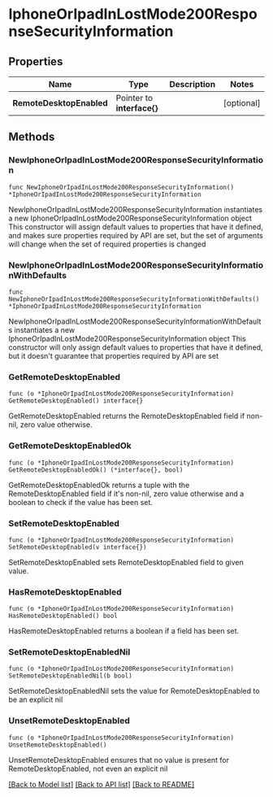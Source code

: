 # IphoneOrIpadInLostMode200ResponseSecurityInformation

## Properties

Name | Type | Description | Notes
------------ | ------------- | ------------- | -------------
**RemoteDesktopEnabled** | Pointer to **interface{}** |  | [optional] 

## Methods

### NewIphoneOrIpadInLostMode200ResponseSecurityInformation

`func NewIphoneOrIpadInLostMode200ResponseSecurityInformation() *IphoneOrIpadInLostMode200ResponseSecurityInformation`

NewIphoneOrIpadInLostMode200ResponseSecurityInformation instantiates a new IphoneOrIpadInLostMode200ResponseSecurityInformation object
This constructor will assign default values to properties that have it defined,
and makes sure properties required by API are set, but the set of arguments
will change when the set of required properties is changed

### NewIphoneOrIpadInLostMode200ResponseSecurityInformationWithDefaults

`func NewIphoneOrIpadInLostMode200ResponseSecurityInformationWithDefaults() *IphoneOrIpadInLostMode200ResponseSecurityInformation`

NewIphoneOrIpadInLostMode200ResponseSecurityInformationWithDefaults instantiates a new IphoneOrIpadInLostMode200ResponseSecurityInformation object
This constructor will only assign default values to properties that have it defined,
but it doesn't guarantee that properties required by API are set

### GetRemoteDesktopEnabled

`func (o *IphoneOrIpadInLostMode200ResponseSecurityInformation) GetRemoteDesktopEnabled() interface{}`

GetRemoteDesktopEnabled returns the RemoteDesktopEnabled field if non-nil, zero value otherwise.

### GetRemoteDesktopEnabledOk

`func (o *IphoneOrIpadInLostMode200ResponseSecurityInformation) GetRemoteDesktopEnabledOk() (*interface{}, bool)`

GetRemoteDesktopEnabledOk returns a tuple with the RemoteDesktopEnabled field if it's non-nil, zero value otherwise
and a boolean to check if the value has been set.

### SetRemoteDesktopEnabled

`func (o *IphoneOrIpadInLostMode200ResponseSecurityInformation) SetRemoteDesktopEnabled(v interface{})`

SetRemoteDesktopEnabled sets RemoteDesktopEnabled field to given value.

### HasRemoteDesktopEnabled

`func (o *IphoneOrIpadInLostMode200ResponseSecurityInformation) HasRemoteDesktopEnabled() bool`

HasRemoteDesktopEnabled returns a boolean if a field has been set.

### SetRemoteDesktopEnabledNil

`func (o *IphoneOrIpadInLostMode200ResponseSecurityInformation) SetRemoteDesktopEnabledNil(b bool)`

 SetRemoteDesktopEnabledNil sets the value for RemoteDesktopEnabled to be an explicit nil

### UnsetRemoteDesktopEnabled
`func (o *IphoneOrIpadInLostMode200ResponseSecurityInformation) UnsetRemoteDesktopEnabled()`

UnsetRemoteDesktopEnabled ensures that no value is present for RemoteDesktopEnabled, not even an explicit nil

[[Back to Model list]](../README.md#documentation-for-models) [[Back to API list]](../README.md#documentation-for-api-endpoints) [[Back to README]](../README.md)



